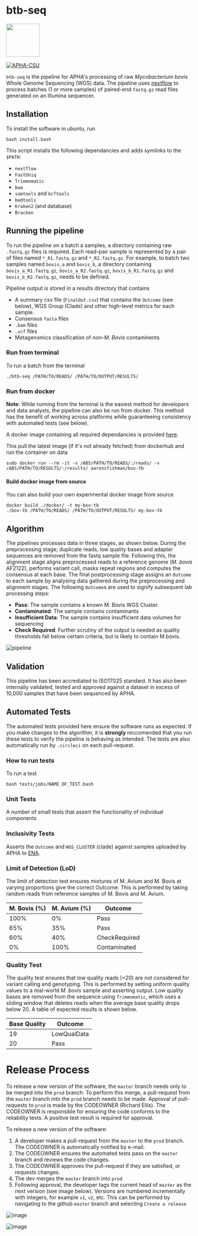 # **btb-seq**

<img src="https://user-images.githubusercontent.com/6979169/130202823-9a2484d0-c13f-4d86-9685-4bfe04bbf8c2.png" width="90">

[![APHA-CSU](https://circleci.com/gh/APHA-CSU/btb-seq.svg?style=svg)](https://app.circleci.com/pipelines/github/APHA-CSU)

`btb-seq` is the pipeline for APHA's processing of raw *Mycobacterium bovis* Whole Genome Sequencing (WGS) data. The pipeline uses [nextflow](https://www.nextflow.io/docs/latest/getstarted.html) to process batches (1 or more samples) of paired-end `fastq.gz` read files generated on an Illumina sequencer. 

## Installation

To install the software in ubuntu, run
```
bash install.bash
```

This script installs the following dependancies and adds symlinks to the `$PATH`: 
-	`nextflow`
-	`FastUniq`
-	`Trimmomatic`
-	`bwa`
-	`samtools` and `bcftools`
-	`bedtools`
-	`Kraken2` (and database)
-	`Bracken`

## Running the pipeline

To run the pipeline on a batch a samples, a directory containing raw `.fastq.gz` files is required. Each read-pair sample is represented by a pair of files named `*_R1.fastq.gz` and `*_R2.fastq.gz`. For example, to batch two samples named `bovis_a` and `bovis_b`, a directory containing `bovis_a_R1.fastq.gz`, `bovis_a_R2.fastq.gz`,  `bovis_b_R1.fastq.gz` and `bovis_b_R2.fastq.gz`, needs to be defined.

Pipeline output is stored in a results directory that contains
- A summary csv file (`FinalOut.csv`) that contains the `Outcome` (see below), WGS Group (Clade) and other high-level metrics for each sample. 
- Consensus `fasta` files
- `.bam` files
- `.vcf` files
- Metagenomics classification of *non-M. Bovis* contaminents

### Run from terminal

To run a batch from the terminal
```
./btb-seq /PATH/TO/READS/ /PATH/TO/OUTPUT/RESULTS/
```

### Run from docker

**Note:** While running from the terminal is the easiest method for developers and data analysts, the pipeline can also be run from docker. This method has the benefit of working across platforms while guaranteeing consistency with automated tests (see below). 

A docker image containing all required dependancies is provided [here](https://hub.docker.com/r/aaronsfishman/bov-tb). 

This pull the latest image (if it's not already fetched) from dockerhub and run the container on data
```
sudo docker run --rm -it -v /ABS/PATH/TO/READS/:/reads/ -v /ABS/PATH/TO/RESULTS/:/results/ aaronsfishman/bov-tb
```

#### Build docker image from source 

You can also build your own experimental docker image from source
```
docker build ./docker/ -t my-bov-tb
./bov-tb /PATH/TO/READS/ /PATH/TO/OUTPUT/RESULTS/ my-bov-tb
```

## Algorithm

The pipelines processes data in three stages, as shown below. During the preprocessing stage; duplicate reads, low quality bases and adapter sequences are removed from the fastq sample file. Following this, the alignment stage aligns preprocessed reads to a reference genome (*M. bovis* AF2122), performs variant call, masks repeat regions and computes the consensus at each base. The final postprocessing stage assigns an `Outcome` to each sample by analysing data gathered during the preprocessing and alignment stages. The following `Outcome`s are used to signify subsequent lab processing steps:

- **Pass**: The sample contains a known M. Bovis WGS Cluster.
- **Contaminated**: The sample contains contaminants
- **Insufficient Data**: The sample contains insufficient data volumes for sequencing 
- **Check Required**: Further scrutiny of the output is needed as quality thresholds fall below certain criteria, but is likely to contain M.bovis.  

![pipeline](https://user-images.githubusercontent.com/6979169/113730676-ffecef00-96ef-11eb-8670-9fae5e175701.png)


## Validation

This pipeline has been accrediated to ISO17025 standard. It has also been internally validated, tested and approved against a dataset in excess of 10,000 samples that have been sequenced by APHA.  


## Automated Tests

The automated tests provided here ensure the software runs as expected. If you make changes to the algorithm, it is **strongly** reccomended that you run these tests to verify the pipeline is behaving as intended. The tests are also automatically run by `.circleci` on each pull-request. 

### How to run tests

To run a test
```
bash tests/jobs/NAME_OF_TEST.bash
```

### Unit Tests

A number of small tests that assert the functionality of individual components

### Inclusivity Tests

Asserts the `Outcome` and `WGS_CLUSTER` (clade) against samples uploaded by APHA to [ENA](https://www.ebi.ac.uk/ena/browser/view/PRJEB40340). 

### Limit of Detection (LoD)

The limit of detection test ensures mixtures of M. Avium and M. Bovis at varying proportions give the correct Outcome. This is performed by taking random reads from reference samples of M. Bovis and M. Avium.

| M. Bovis (%) | M. Avium (%) | Outcome |
| ------------- | ------------- | ------------- | 
| 100%   | 0% | Pass | 
| 65%   | 35% | Pass | 
| 60%   | 40% | CheckRequired | 
| 0%   | 100% | Contaminated | 

### Quality Test

The quality test ensures that low quality reads (<20) are not considered for variant calling and genotyping. This is performed by setting uniform quality values to a real-world *M. bovis* sample and asserting output. Low quality bases are removed from the sequence using `Trimmomatic`, which uses a sliding window that deletes reads when the average base quality drops below 20. A table of expected results is shown below.

| Base Quality | Outcome | 
| ------------- | ------------- | 
| 19   | LowQualData | 
| 20   | Pass | 



# Release Process

To release a new version of the software, the `master` branch needs only to be merged into the `prod` branch. To perform this merge, a pull-request from the `master` branch into the `prod` branch needs to be made. Approval of pull-requests to `prod` is made by the CODEOWNER (Richard Ellis). The CODEOWNER is responsible for ensuring the code conforms to the reliability tests. A positive test result is required for approval.

To release a new version of the software:
1. A developer makes a pull-request from the `master` to the `prod` branch. The CODEOWNER is automatically notified by e-mail.
1. The CODEOWNER ensures the automated tests pass on the `master` branch and reviews the code changes. 
1. The CODEOWNER approves the pull-request if they are satisfied, or requests changes.
1. The dev merges the `master` branch into `prod`
1. Following approval, the developer tags the current head of `master` as the next version (see image below). Versions are numbered incrementally with integers, for example `v1`, `v2`, etc. This can be performed by navigating to the github `master` branch and selecting `Create a release`

![image](https://user-images.githubusercontent.com/6979169/163342248-d41c9625-1c79-4463-9425-99522829cd31.png)

![image](https://user-images.githubusercontent.com/6979169/163342279-40bf4673-6af9-4b35-adab-5ea15df601bc.png)

